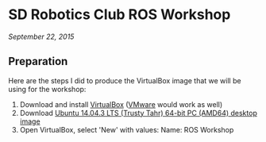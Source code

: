 # SD Robotics Club ROS Workshop

*September 22, 2015*

## Preparation

Here are the steps I did to produce the VirtualBox image that we will be using for the workshop:

1. Download and install [VirtualBox](https://www.virtualbox.org/wiki/Downloads) ([VMware](https://www.vmware.com/) would work as well)
2. Download [Ubuntu 14.04.3 LTS (Trusty Tahr) 64-bit PC (AMD64) desktop image](http://releases.ubuntu.com/14.04/ubuntu-14.04.3-desktop-amd64.iso)
3. Open VirtualBox, select 'New' with values: Name: ROS Workshop
